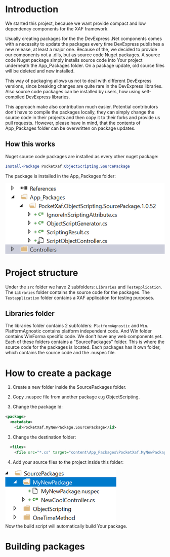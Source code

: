 # Introduction

We started this project, because we want provide compact and low dependency components for the XAF framework. 

Usually creating packages for the the DevExpress .Net components comes with a necessity  to update the packages every time DevExpress publishes a new release, at least a major one. Because of the, we decided to provide our components not a .dlls, but as source code Nuget packages. A source code Nuget package simply installs source code into Your project underneath the App_Packages folder. On a package update, old source files will be deleted and new installed. 

This way of packaging allows us not to deal with different DevExpress versions, since breaking changes are quite rare in the DevExpress libraries. Also source code packages can be installed by users, how using self-compiled  DevExpress libraries.

This approach make also contribution much easier. Potential contributors don't have to compile the packages locally, they can simply change the source code in their projects and then copy it to their forks and provide us pull requests. However, please have in mind, that the contents of App_Packages folder can be overwritten on package updates.

## How this works

Nuget source code packages are installed as every other nuget package:

```Powershell
Install-Package PocketXaf.ObjectScripting.SourcePackage
```

The package is installed in the App_Packages folder:

![screenshot installed package](images/installedpackage.png)


# Project structure

Under the `src` folder we have 2 subfolders: `Libraries` and `TestApplication`. The `Libraries` folder contains the source code for the packages. The `Testapplication` folder contains a XAF application for testing purposes.

## Libraries folder

The libraries folder contains 2 subfolders: `PlatformAgnostic` and `Win`. PlatformAgnostic contains platform independent code. And Win folder contains WinForma specific code. We don't have any web components yet. Each of these folders contains a "SourcePackages" folder. This is where the source code for the packages is located. Each packages has it own folder, which contains the source code and the .nuspec file.

# How to create a package

1. Create a new folder inside the SourcePackages folder.

2. Copy .nuspec file from another package e.g ObjectScripting.

2. Change the package Id:

```XML
<package>
  <metadata>
    <id>PocketXaf.MyNewPackage.SourcePackage</id>
```

3. Change the destination folder:
```XML
  <files>
    <file src="*.cs" target="content\App_Packages\PocketXaf.MyNewPackage.SourcePackage.$version$" />
```

4. Add your source files to the project inside this folder:

![package folder](images/MyNewPackage.png)  
Now the build script will automatically build Your package. 


# Building packages
